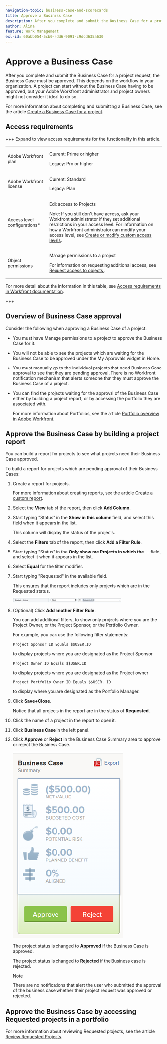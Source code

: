 ```yaml
---
navigation-topic: business-case-and-scorecards
title: Approve a Business Case
description: After you complete and submit the Business Case for a project request, the Business Case must be approved. This depends on the workflow in your organization. A project can start without the Business Case having to be approved, but your Adobe Workfront administrator and project owners might not consider it ideal to do so.
author: Alina
feature: Work Management
exl-id: 60abb054-5cb0-4dd6-9091-c9dcd635a630
---
```

# Approve a Business Case

After you complete and submit the Business Case for a project request, the Business Case must be approved. This depends on the workflow in your organization. A project can start without the Business Case having to be approved, but your Adobe Workfront administrator and project owners might not consider it ideal to do so. 

For more information about completing and submitting a Business Case, see the article [Create a Business Case for a project](../../../manage-work/projects/define-a-business-case/create-business-case.md).

## Access requirements

+++ Expand to view access requirements for the functionality in this article.

<table style="table-layout:auto"> 
 <col> 
 <col> 
 <tbody> 
  <tr> 
   <td role="rowheader">Adobe Workfront plan</td> 
   <td> 
   <p>Current: Prime or higher</p> 
   <p>Legacy: Pro or higher</p> 
   </td> 
  </tr> 
  <tr> 
   <td role="rowheader">Adobe Workfront license</td> 
   <td> 
   <p>Current: Standard </p> 
   <p>Legacy: Plan </p> </td> 
  </tr> 
  <tr> 
   <td role="rowheader">Access level configurations*</td> 
   <td> <p>Edit access to Projects</p> <p>Note: If you still don't have access, ask your Workfront administrator if they set additional restrictions in your access level. For information on how a Workfront administrator can modify your access level, see <a href="../../../administration-and-setup/add-users/configure-and-grant-access/create-modify-access-levels.md" class="MCXref xref">Create or modify custom access levels</a>.</p> </td> 
  </tr> 
  <tr> 
   <td role="rowheader">Object permissions</td> 
   <td> <p>Manage permissions to a project</p> <p>For information on requesting additional access, see <a href="../../../workfront-basics/grant-and-request-access-to-objects/request-access.md" class="MCXref xref">Request access to objects </a>.</p> </td> 
  </tr> 
 </tbody> 
</table>

For more detail about the information in this table, see [Access requirements in Workfront documentation](/help/quicksilver/administration-and-setup/add-users/access-levels-and-object-permissions/access-level-requirements-in-documentation.md).

+++

## Overview of Business Case approval

Consider the following when approving a Business Case of a project:

* You must have Manage permissions to a project to approve the Business Case for it. 
* You will not be able to see the projects which are waiting for the Business Case to be approved under the My Approvals widget in Home.
* You must manually go to the individual projects that need Business Case approval to see that they are pending approval. There is no Workfront notification mechanism that alerts someone that they must approve the Business Case of a project. 
* You can find the projects waiting for the approval of the Business Case either by building a project report, or by accessing the portfolio they are associated with. 

  For more information about Portfolios, see the article [Portfolio overview in Adobe Workfront](../../../manage-work/portfolios/portfolios-overview/portfolio-overview.md).

## Approve the Business Case by building a project report

You can build a report for projects to see what projects need their Business Case approved. 

To build a report for projects which are pending approval of their Business Cases:

1. Create a report for projects.

   For more information about creating reports, see the article [Create a custom report](../../../reports-and-dashboards/reports/creating-and-managing-reports/create-custom-report.md).

1. Select the **View** tab of the report, then click **Add Column**.

1. Start typing "Status" in the **Show in this column** field, and select this field when it appears in the list.

    This column will display the status of the projects.

1. Select the **Filters** tab of the report, then click **Add a Filter Rule**.

1. Start typing "Status" in the **Only show me Projects in which the ...** field, and select it when it appears in the list.
1. Select **Equal** for the filter modifier.
1. Start typing "Requested" in the available field. 

   This ensures that the report includes only projects which are in the Requested status.

     ![requested_projects_filter.png](assets/requested-projects-filter-350x14.png)

1. (Optional) Click **Add another Filter Rule**.

   You can add additional filters, to show only projects where you are the Project Owner, or the Project Sponsor, or the Portfolio Owner.

   For example, you can use the following filter statements: 
   
     ```   
     Project Sponsor ID Equals $$USER.ID
     ```   
   
     to display projects where you are designated as the Project Sponsor
   
     ```   
     Project Owner ID Equals $$USER.ID
     ```   
   
     to display projects where you are designated as the Project owner
   
     ```   
     Project Portfolio Owner ID Equals $$USER. ID
     ```   
   
     to display where you are designated as the Portfolio Manager. 

1. Click **Save+Close**.

   Notice that all projects in the report are in the status of **Requested**.

1. Click the name of a project in the report to open it.
1. Click **Business Case** in the left panel. 
1. Click **Approve** or **Reject** in the Business Case Summary area to approve or reject the Business Case.

   ![Business case](assets/business-case-summary-with-rp-information--1-.png)

   The project status is changed to **Approved** if the Business Case is approved.

   The project status is changed to **Rejected** if the Business case is rejected.

   >[!NOTE]
   >
   >There are no notifications that alert the user who submitted the approval of the business case whether their project request was approved or rejected.

## Approve the Business Case by accessing Requested projects in a portfolio

For more information about reviewing Requested projects, see the article [Review Requested Projects](../../../manage-work/portfolios/create-and-manage-portfolios/review-requested-projects.md).
